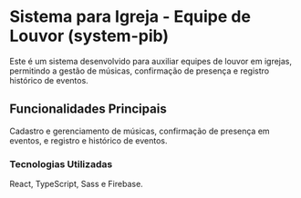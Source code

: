 # Sistema para Igreja - Equipe de Louvor (system-pib)
Este é um sistema desenvolvido para auxiliar equipes de louvor em igrejas, permitindo a gestão de músicas, confirmação de presença e registro histórico de eventos.

## Funcionalidades Principais
 Cadastro e gerenciamento de músicas,
 confirmação de presença em eventos,
 e registro e histórico de eventos.
 
### Tecnologias Utilizadas
React,
TypeScript,
Sass e Firebase.
